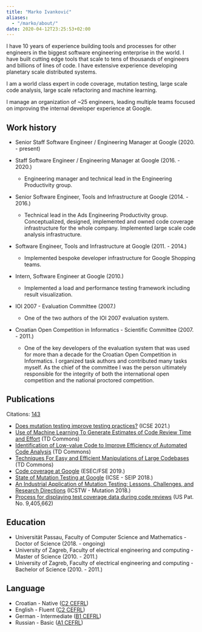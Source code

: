 ```yaml
---
title: "Marko Ivanković"
aliases:
  - "/marko/about/"
date: 2020-04-12T23:25:53+02:00
---
```


I have 10 years of experience building tools and processes for other engineers
in the biggest software engineering enterprise in the world. I have built
cutting edge tools that scale to tens of thousands of engineers and billions of
lines of code. I have extensive experience developing planetary scale
distributed systems.

I am a world class expert in code coverage, mutation testing, large scale code
analysis, large scale refactoring and machine learning.

I manage an organization of ~25 engineers, leading multiple teams focused on
improving the internal developer experience at Google.

## Work history

*  Senior Staff Software Engineer / Engineering Manager at Google (2020. - present)

*  Staff Software Engineer / Engineering Manager at Google (2016. - 2020.)
   * Engineering manager and technical lead in the Engineering Productivity
     group.

*  Senior Software Engineer, Tools and Infrastructure at Google (2014. - 2016.)
   * Technical lead in the Ads Engineering Productivity group. Conceptualized,
     designed, implemented and owned code coverage infrastructure for the whole
     company. Implemented large scale code analysis infrastructure.

*  Software Engineer, Tools and Infrastructure at Google (2011. - 2014.)
   * Implemented bespoke developer infrastructure for Google Shopping teams.

*  Intern, Software Engineer at Google (2010.)
   *  Implemented a load and performance testing framework including result
      visualization.

*  IOI 2007 - Evaluation Committee (2007.)
   *  One of the two authors of the IOI 2007 evaluation system.

*  Croatian Open Competition in Informatics - Scientific Committee (2007. -
   2011.)
   *   One of the key developers of the evaluation system that was used for
       more than a decade for the Croatian Open Competition in Informatics. I
       organized task authors and contributed many tasks myself. As the chief
       of the committee I was the person ultimately responsible for the
       integrity of both the international open competition and the national
       proctored competition.

## Publications

Citations: [143](https://scholar.google.com/citations?user=Xy_seyYAAAAJ)

*  [Does mutation testing improve testing practices?](https://conf.researchr.org/details/icse-2021/icse-2021-papers/70/Does-mutation-testing-improve-testing-practices-) (ICSE 2021.)
*  [Use of Machine Learning To Generate Estimates of Code Review Time and Effort](https://www.tdcommons.org/dpubs_series/3923/) (TD Commons)
*  [Identification of Low-value Code to Improve Efficiency of Automated Code Analysis](https://www.tdcommons.org/dpubs_series/3922/) (TD Commons)
*  [Techniques For Easy and Efficient Manipulations of Large Codebases](https://www.tdcommons.org/dpubs_series/3574/) (TD Commons)
*  [Code coverage at Google](https://research.google/pubs/pub48413.pdf) (ESEC/FSE 2019.)
*  [State of Mutation Testing at Google](https://research.google/pubs/pub46584.pdf) (ICSE - SEIP 2018.)
*  [An Industrial Application of Mutation Testing: Lessons, Challenges, and Research Directions](https://people.cs.umass.edu/~rjust/publ/industrial_mutation_icst_2018.pdf) (ICSTW - Mutation 2018.)
*  [Process for displaying test coverage data during code reviews](http://patft.uspto.gov/netacgi/nph-Parser?Sect1=PTO1&Sect2=HITOFF&d=PALL&p=1&u=%2Fnetahtml%2FPTO%2Fsrchnum.htm&r=1&f=G&l=50&s1=9,405,662.PN.&OS=PN/9,405,662&RS=PN/9,405,662) (US Pat. No. 9,405,662)

## Education

*  Universität Passau, Faculty of Computer Science and Mathematics - Doctor of Science (2018. - ongoing)
*  University of Zagreb, Faculty of electrical engineering and computing - Master of Science (2010. - 2011.)
*  University of Zagreb, Faculty of electrical engineering and computing - Bachelor of Science (2010. - 2011.)

## Language

*  Croatian - Native ([C2 CEFRL](https://en.wikipedia.org/wiki/Common_European_Framework_of_Reference_for_Languages))
*  English - Fluent ([C2 CEFRL](https://en.wikipedia.org/wiki/Common_European_Framework_of_Reference_for_Languages))
*  German - Intermediate ([B1 CEFRL](https://en.wikipedia.org/wiki/Common_European_Framework_of_Reference_for_Languages))
*  Russian - Basic ([A1 CEFRL](https://en.wikipedia.org/wiki/Common_European_Framework_of_Reference_for_Languages))
